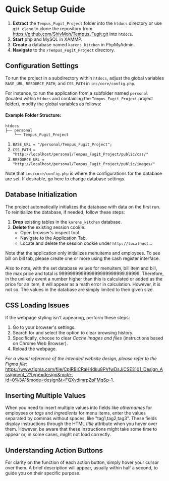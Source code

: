 
# Quick Setup Guide

1. **Extract** the `Tempus_Fugit_Project` folder into the `htdocs` directory or use `git clone` to clone the repository from <https://github.com/ShivMoh/Tempus_Fugit.git> into `htdocs`.
2. **Start** php and MySQL in XAMMP.
3. **Create** a database named `karens_kitchen` in PhpMyAdmin.
4. **Navigate** to the `/Tempus_Fugit_Project` directory.

## Configuration Settings

To run the project in a subdirectory within `htdocs`, adjust the global variables `BASE_URL`, `RESOURCE_PATH`, and `CSS_PATH` in `inc/core/config.php`.

For instance, to run the application from a subfolder named `personal` (located within `htdocs` and containing the `Tempus_Fugit_Project` project folder), modify the global variables as follows:

#### Example Folder Structure:

    htdocs
    ├── personal
        └── Tempus_Fugit_Project

1. `BASE_URL = "/personal/Tempus_Fugit_Project";`
2. `CSS_PATH = "http://localhost/personal/Tempus_Fugit_Project/public/css/"`
3. `RESOURCE_URL = "http://localhost/personal/Tempus_Fugit_Project/public/images/"`

Note that `inc/core/config.php` is where the configurations for the database are set. If desirable, go here to change database settings.

## Database Initialization

The project automatically initializes the database with data on the first run. To reinitialize the database, if needed, follow these steps:

1. **Drop** existing tables in the `karens_kitchen` database.
2. **Delete** the existing session cookie:
   - Open browser's inspect tool.
   - Navigate to the Application Tab.
   - Locate and delete the session cookie under `http://localhost`...

Note that the application only initializes menuitems and employees. To see bill on bill tab, please create one or more using the cash register interface.

Also to note, with the set database values for menuitem, bill item and bill, the max price and total is 999999999999999999999999.99999. Therefore, in the unlikely event a number higher than this is calculated or added as the price for an item, it will appear as a math error in calculation. However, it is not so. The values in the database are simply limited to their given size.

## CSS Loading Issues

If the webpage styling isn't appearing, perform these steps:

1. Go to your browser's settings.
2. Search for and select the option to clear browsing history.
3. Specifically, choose to clear _Cache images and files_ (instructions based on Chrome Web Browser).
4. Reload the webpage.

_For a visual reference of the intended website design, please refer to the Figma file:_ <https://www.figma.com/file/CpIRBICRaH4dku8PVfwDsJ/CSE3101_Design_Assigment_2?type=design&node-id=0%3A1&mode=design&t=FQXvdimrpZpFMqSp-1>.

## Inserting Multiple Values

When you need to insert multiple values into fields like _othernames_ for employees or _tags_ and _ingredients_ for menu items, enter the values separated by commas without spaces, like "tag1,tag2,tag3". These fields display instructions through the HTML _title_ attribute when you hover over them. However, be aware that these instructions might take some time to appear or, in some cases, might not load correctly.

## Understanding Action Buttons

For clarity on the function of each action button, simply hover your cursor over them. A brief description will appear, usually within half a second, to guide you on their specific purpose.
